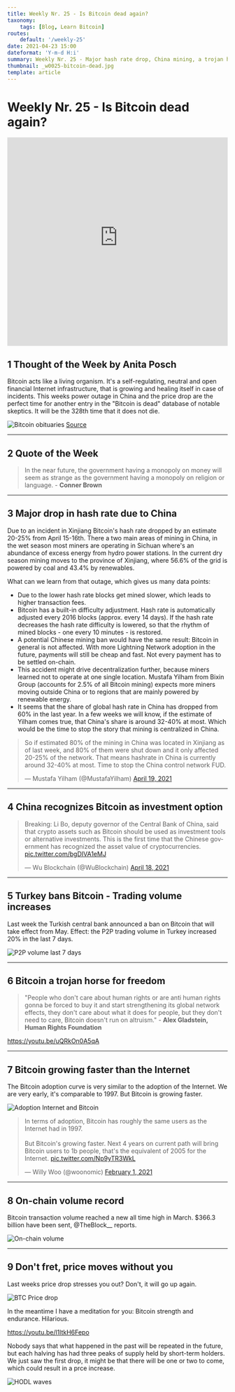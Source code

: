 ```yaml
---
title: Weekly Nr. 25 - Is Bitcoin dead again?
taxonomy:
    tags: [Blog, Learn Bitcoin]
routes:
    default: '/weekly-25'
date: 2021-04-23 15:00
dateformat: 'Y-m-d H:i'
summary: Weekly Nr. 25 - Major hash rate drop, China mining, a trojan horse for freedom, trading volume in Turkey increases, Bitcoin growing faster than the Internet, on-chain volume new record, price drops
thumbnail: _w0025-bitcoin-dead.jpg
template: article
---
```


# Weekly Nr. 25 - Is Bitcoin dead again?

<iframe width="100%" height="476" src="https://www.youtube-nocookie.com/embed/JCtbmOt9fDE" title="YouTube video player" frameborder="0" allow="accelerometer; autoplay; clipboard-write; encrypted-media; gyroscope; picture-in-picture; web-share" referrerpolicy="strict-origin-when-cross-origin" allowfullscreen></iframe>

## 1 Thought of the Week by Anita Posch
Bitcoin acts like a living organism. It's a self-regulating, neutral and open financial Internet infrastructure, that is growing and healing itself in case of incidents. This weeks power outage in China and the price drop are the perfect time for another entry in the "Bitcoin is dead" database of notable skeptics. It will be the 328th time that it does not die.

![Bitcoin obituaries](_w0025-bitcoin-dead.jpg) [Source](https://twitter.com/jerryxfeng)

---
## 2 Quote of the Week
> In the near future, the government having a monopoly on money will seem as strange as the government having a monopoly on religion or language. - **Conner Brown**

---
## 3 Major drop in hash rate due to China
Due to an incident in Xinjiang Bitcoin's hash rate dropped by an estimate 20-25% from April 15-16th. There a two main areas of mining in China, in the wet season most miners are operating in Sichuan where's an abundance of excess energy from hydro power stations. In the current dry season mining moves to the province of Xinjiang, where 56.6% of the grid is powered by coal and 43.4% by renewables. 

What can we learn from that outage, which gives us many data points:
* Due to the lower hash rate blocks get mined slower, which leads to higher transaction fees.
* Bitcoin has a built-in difficulty adjustment. Hash rate is automatically adjusted every 2016 blocks (approx. every 14 days). If the hash rate decreases the hash rate difficulty is lowered, so that the rhythm of mined blocks - one every 10 minutes - is restored.
* A potential Chinese mining ban would have the same result: Bitcoin in general is not affected. With more Lightning Network adoption in the future, payments will still be cheap and fast. Not every payment has to be settled on-chain. 
* This accident might drive decentralization further, because miners learned not to operate at one single location. Mustafa Yilham from Bixin Group (accounts for 2.5% of all Bitcoin mining) expects more miners moving outside China or to regions that are mainly powered by renewable energy.
* It seems that the share of global hash rate in China has dropped from 60% in the last year. In a few weeks we will know, if the estimate of Yilham comes true, that China's share is around 32-40% at most. Which would be the time to stop the story that mining is centralized in China.

<blockquote class="twitter-tweet"><p lang="en" dir="ltr">So if estimated 80% of the mining in China was located in Xinjiang as of last week, and 80% of them were shut down and it only affected 20-25% of the network. That means hashrate in China is currently around 32-40% at most. Time to stop the China control network FUD.</p>&mdash; Mustafa Yilham (@MustafaYilham) <a href="https://twitter.com/MustafaYilham/status/1384278277179674626?ref_src=twsrc%5Etfw">April 19, 2021</a></blockquote> <script async src="https://platform.twitter.com/widgets.js" charset="utf-8"></script>

---
## 4 China recognizes Bitcoin as investment option

<blockquote class="twitter-tweet"><p lang="en" dir="ltr">Breaking: Li Bo, deputy governor of the Central Bank of China, said that crypto assets such as Bitcoin should be used as investment tools or alternative investments. This is the first time that the Chinese government has recognized the asset value of cryptocurrencies. <a href="https://t.co/bgDIVA1eMJ">pic.twitter.com/bgDIVA1eMJ</a></p>&mdash; Wu Blockchain (@WuBlockchain) <a href="https://twitter.com/WuBlockchain/status/1383798033679224836?ref_src=twsrc%5Etfw">April 18, 2021</a></blockquote> <script async src="https://platform.twitter.com/widgets.js" charset="utf-8"></script>

---
## 5 Turkey bans Bitcoin - Trading volume increases
Last week the Turkish central bank announced a ban on Bitcoin that will take effect from May. Effect: the P2P trading volume in Turkey increased 20% in the last 7 days.

![P2P volume last 7 days](_w0025-turkey-p2p-volume.png)

---
## 6 Bitcoin a trojan horse for freedom

> "People who don't care about human rights or are anti human rights gonna be forced to buy it and start strengthening its global network effects, they don't care about what it does for people, but they don't need to care, Bitcoin doesn't run on altruism." - **Alex Gladstein, Human Rights Foundation**

https://youtu.be/uQRkOn0A5qA

---
## 7 Bitcoin growing faster than the Internet

The Bitcoin adoption curve is very similar to the adoption of the Internet. We are very early, it's comparable to 1997. But Bitcoin is growing faster.

![Adoption Internet and Bitcoin](_w0025-adoption-curve.png)

<blockquote class="twitter-tweet"><p lang="en" dir="ltr">In terms of adoption, Bitcoin has roughly the same users as the Internet had in 1997.<br><br>But Bitcoin&#39;s growing faster. Next 4 years on current path will bring Bitcoin users to 1b people, that&#39;s the equivalent of 2005 for the Internet. <a href="https://t.co/Np9yTR3WkL">pic.twitter.com/Np9yTR3WkL</a></p>&mdash; Willy Woo (@woonomic) <a href="https://twitter.com/woonomic/status/1356310219215699968?ref_src=twsrc%5Etfw">February 1, 2021</a></blockquote> <script async src="https://platform.twitter.com/widgets.js" charset="utf-8"></script>

---
## 8 On-chain volume record
Bitcoin transaction volume reached a new all time high in March. $366.3 billion have been sent, @TheBlock__ reports. 

![On-chain volume](_w0025-onchain-volume.jpg)

---
## 9 Don't fret, price moves without you
Last weeks price drop stresses you out? Don't, it will go up again. 

![BTC Price drop](_w0025-price-drop.png)

In the meantime I have a meditation for you: Bitcoin strength and endurance. Hilarious.

https://youtu.be/l1ltkH6Fepo 

Nobody says that what happened in the past will be repeated in the future, but each halving has had three peaks of supply held by short-term holders. We just saw the first drop, it might be that there will be one or two to come, which could result in a prce increase.

![HODL waves](_w0025-hodl-waves.jpg)

